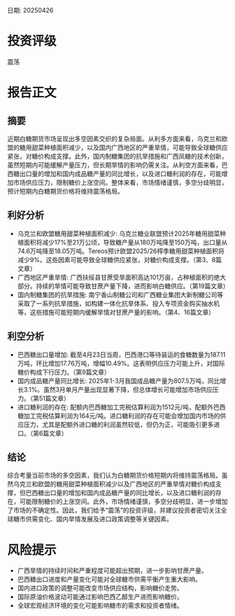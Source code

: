 
日期: 20250426

# 投资评级

震荡

# 报告正文

## 摘要

近期白糖期货市场呈现出多空因素交织的复杂局面。从利多方面来看，乌克兰和欧盟的糖用甜菜种植面积减少，以及国内广西地区的严重旱情，可能导致全球糖供应紧张，对糖价构成支撑。此外，国内制糖集团的抗旱措施和广西凤糖的技术创新，虽然短期内可能缓解产量压力，但长期旱情的影响仍需关注。从利空方面来看，巴西糖出口量的增加和国内成品糖产量的同比增长，以及进口糖利润的存在，可能增加市场供应压力，限制糖价上涨空间。整体来看，市场情绪谨慎，多空分歧明显，预计短期内白糖期货价格将维持震荡格局。

## 利好分析

* 乌克兰和欧盟糖用甜菜种植面积减少: 乌克兰糖业联盟预计2025年糖用甜菜种植面积将减少17%至21万公顷，导致糖产量从180万吨降至150万吨，出口量从74.6万吨降至18.05万吨。Tereos预计欧盟2025/26榨季糖用甜菜种植面积将减少9%。这些因素可能导致全球糖供应紧张，对糖价构成支撑。（第3、8篇文章）
* 广西地区严重旱情: 广西扶绥县甘蔗受旱面积高达101万亩，占种植面积的绝大部分。持续的旱情可能导致甘蔗产量下降，进而影响白糖供应。（第19篇文章）
* 国内制糖集团的抗旱措施: 南宁香山制糖公司和广西糖业集团大新制糖公司等采取了一系列抗旱措施，如构建一体化抗旱体系、投入专项资金购买抽水机等，这些措施可能短期内缓解旱情对甘蔗产量的影响。（第4、16篇文章）

## 利空分析

* 巴西糖出口量增加: 截至4月23日当周，巴西港口等待装运的食糖数量为187.11万吨，环比增加17.76万吨，增幅10.49%。这表明供应压力可能上升，对国际糖价构成下行压力。（第9篇文章）
* 国内成品糖产量同比增长: 2025年1-3月我国成品糖产量为807.5万吨，同比增长3.1%。虽然3月单月产量出现显著下降，但总体增长可能增加市场供应压力。（第51篇文章）
* 进口糖利润的存在: 配额内巴西糖加工完税估算利润为1512元/吨，配额外巴西糖加工完税估算利润为164元/吨。进口糖利润的存在可能会增加国内市场的供应压力，尤其是配额外进口糖的利润虽然较低，但仍为正，可能吸引更多进口。（第6篇文章）

## 结论

综合考量当前市场的多空因素，我们认为白糖期货价格短期内将维持震荡格局。虽然乌克兰和欧盟的糖用甜菜种植面积减少以及广西地区的严重旱情对糖价构成支撑，但巴西糖出口量的增加和国内成品糖产量的同比增长，以及进口糖利润的存在，可能限制糖价的上涨空间。此外，市场情绪谨慎，多空分歧明显，进一步增加了市场的不确定性。因此，我们给予“震荡”的投资评级，并建议投资者密切关注全球糖市供需变化、国内旱情发展及进口政策调整等关键因素。

# 风险提示

* 广西旱情的持续时间和严重程度可能超出预期，进一步影响甘蔗产量。
* 巴西糖出口进度和产量变化可能对全球糖市供需平衡产生重大影响。
* 国内进口政策的调整可能改变市场供应结构，影响糖价走势。
* 国际原油价格波动可能通过影响巴西乙醇生产进而影响糖价。
* 全球宏观经济环境的变化可能影响糖市的需求和投资者情绪。
